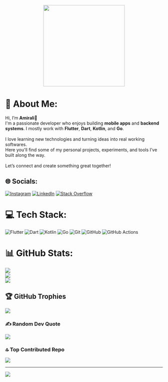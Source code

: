 <p align="center">
  <a href="http://www.coffeete.ir/AmiraliTaherkhany">
       <img src="http://www.coffeete.ir/images/buttons/lemonchiffon.png" style="width:260px;" />
</a>
</p>

# 💫 About Me:
Hi, I’m **Amirali**👋<br>I'm a passionate developer who enjoys building **mobile apps** and **backend systems**. I mostly work with **Flutter**, **Dart**, **Kotlin**, and **Go**.<br><br>I love learning new technologies and turning ideas into real working softwares.<br>Here you'll find some of my personal projects, experiments, and tools I’ve built along the way.<br><br>Let’s connect and create something great together!


## 🌐 Socials:
[![Instagram](https://img.shields.io/badge/Instagram-%23E4405F.svg?logo=Instagram&logoColor=white)](https://instagram.com/https://instagram.com/amir_t_s__) [![LinkedIn](https://img.shields.io/badge/LinkedIn-%230077B5.svg?logo=linkedin&logoColor=white)](https://linkedin.com/in/https://linkedin.com/in/amirali-taherkhany-348925299) [![Stack Overflow](https://img.shields.io/badge/-Stackoverflow-FE7A16?logo=stack-overflow&logoColor=white)](https://stackoverflow.com/users/https://stackoverflow.com/users/22159501) 

# 💻 Tech Stack:
![Flutter](https://img.shields.io/badge/Flutter-%2302569B.svg?style=for-the-badge&logo=Flutter&logoColor=white) ![Dart](https://img.shields.io/badge/dart-%230175C2.svg?style=for-the-badge&logo=dart&logoColor=white) ![Kotlin](https://img.shields.io/badge/kotlin-%237F52FF.svg?style=for-the-badge&logo=kotlin&logoColor=white) ![Go](https://img.shields.io/badge/go-%2300ADD8.svg?style=for-the-badge&logo=go&logoColor=white) ![Git](https://img.shields.io/badge/git-%23F05033.svg?style=for-the-badge&logo=git&logoColor=white) ![GitHub](https://img.shields.io/badge/github-%23121011.svg?style=for-the-badge&logo=github&logoColor=white) ![GitHub Actions](https://img.shields.io/badge/github%20actions-%232671E5.svg?style=for-the-badge&logo=githubactions&logoColor=white)
# 📊 GitHub Stats:
![](https://github-readme-stats.vercel.app/api?username=amiralitaherkhany&theme=aura&hide_border=false&include_all_commits=true&count_private=true)<br/>
![](https://nirzak-streak-stats.vercel.app/?user=amiralitaherkhany&theme=aura&hide_border=false)<br/>
![](https://github-readme-stats.vercel.app/api/top-langs/?username=amiralitaherkhany&theme=aura&hide_border=false&include_all_commits=true&count_private=true&layout=compact)

## 🏆 GitHub Trophies
![](https://github-profile-trophy.vercel.app/?username=amiralitaherkhany&theme=aura&no-frame=false&no-bg=false&margin-w=4)

### ✍️ Random Dev Quote
![](https://quotes-github-readme.vercel.app/api?type=vetical&theme=tokyonight)

### 🔝 Top Contributed Repo
![](https://github-contributor-stats.vercel.app/api?username=amiralitaherkhany&limit=5&theme=aura&combine_all_yearly_contributions=true)

---
[![](https://visitcount.itsvg.in/api?id=amiralitaherkhany&icon=5&color=0)](https://visitcount.itsvg.in)
